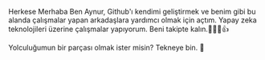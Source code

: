 

Herkese Merhaba
 Ben Aynur, Github'ı kendimi geliştirmek ve benim gibi bu alanda çalışmalar yapan arkadaşlara yardımcı olmak için açtım. Yapay zeka teknolojileri üzerine çalışmalar yapıyorum. Beni takipte kalın.👩🏻‍💻👍   
     
     
     
   Yolculuğumun bir parçası olmak ister misin? Tekneye bin. 🌼


